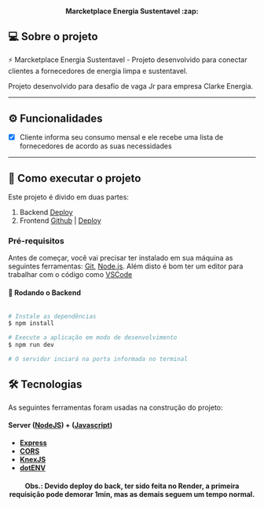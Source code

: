 <h4 align="center"> 
	Marcketplace Energia Sustentavel :zap:
</h4>

## 💻 Sobre o projeto

:zap: Marcketplace Energia Sustentavel - Projeto desenvolvido para conectar clientes a fornecedores de energia limpa e sustentavel.


Projeto desenvolvido para desafio de vaga Jr para empresa Clarke Energia.

---

## ⚙️ Funcionalidades

- [x] Cliente informa seu consumo mensal e ele recebe uma lista de fornecedores de acordo as suas necessidades

---

## 🚀 Como executar o projeto

Este projeto é divido em duas partes:
1. Backend [Deploy](https://desafioclarke-back.onrender.com)
2. Frontend [Github](https://github.com/anapaulasouzasantos/desafioclarke-front) | [Deploy](https://desafioclarke-front.vercel.app/)

### Pré-requisitos

Antes de começar, você vai precisar ter instalado em sua máquina as seguintes ferramentas:
[Git](https://git-scm.com), [Node.js](https://nodejs.org/en/). 
Além disto é bom ter um editor para trabalhar com o código como [VSCode](https://code.visualstudio.com/)

#### 🎲 Rodando o Backend 

```bash

# Instale as dependências
$ npm install

# Execute a aplicação em modo de desenvolvimento
$ npm run dev

# O servidor inciará na porta informada no terminal

```

## 🛠 Tecnologias

As seguintes ferramentas foram usadas na construção do projeto:

#### **Server**  ([NodeJS](https://nodejs.org/en/)) + ([Javascript](https://www.javascript.com/))

-   **[Express](https://expressjs.com/)**
-   **[CORS](https://expressjs.com/en/resources/middleware/cors.html)**
-   **[KnexJS](http://knexjs.org/)**
-   **[dotENV](https://github.com/motdotla/dotenv)**

<h4 align="center"> 
	Obs.: Devido deploy do back, ter sido feita no Render, a primeira requisição pode demorar 1min, mas as demais seguem um tempo normal.
</h4>
